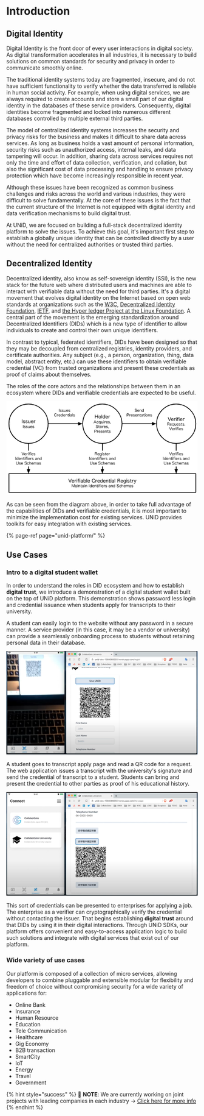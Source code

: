 # Introduction

## Digital Identity

Digital Identity is the front door of every user interactions in digital society. As digital transformation accelerates in all industries, it is necessary to build solutions on common standards for security and privacy in order to communicate smoothly online.

The traditional identity systems today are fragmented, insecure, and do not have sufficient functionality to verify whether the data transferred is reliable in human social activity. For example, when using digital services, we are always required to create accounts and store a small part of our digital identity in the databases of these service providers. Consequently, digital identities become fragmented and locked into numerous different databases controlled by multiple external third parties.

The model of centralized identity systems increases the security and privacy risks for the business and makes it difficult to share data across services. As long as business holds a vast amount of personal information, security risks such as unauthorized access, internal leaks, and data tampering will occur. In addition, sharing data across services requires not only the time and effort of data collection, verification, and collation, but also the significant cost of data processing and handling to ensure privacy protection which have become increasingly responsible in recent year.

Although these issues have been recognized as common business challenges and risks across the world and various industries, they were difficult to solve fundamentally. At the core of these issues is the fact that the current structure of the Internet is not equipped with digital identity and data verification mechanisms to build digital trust.

At UNiD, we are focused on building a full-stack decentralized identity platform to solve the issues. To achieve this goal, it's important first step to establish a globally unique identity that can be controlled directly by a user without the need for centralized authorities or trusted third parties.

## Decentralized Identity

Decentralized identity, also know as self-sovereign identity \(SSI\), is the new stack for the future web where distributed users and machines are able to interact with verifiable data without the need for third parties. It's a digital movement that evolves digital identity on the Internet based on open web standards at organizations such as the [W3C](https://www.w3.org/), [Decentralized Identity Foundation](https://identity.foundation/), [IETF](https://ietf.org/), and [the Hyper ledger Project at the Linux Foundation](https://www.hyperledger.org/). A central part of the movement is the emerging standardization around Decentralized Identifiers \(DIDs\) which is a new type of identifier to allow individuals to create and control their own unique identifiers.

In contrast to typical, federated identifiers, DIDs have been designed so that they may be decoupled from centralized registries, identity providers, and certificate authorities. Any subject \(e.g., a person, organization, thing, data model, abstract entity, etc.\) can use these identifiers to obtain verifiable credential \(VC\) from trusted organizations and present these credentials as proof of claims about themselves.

The roles of the core actors and the relationships between them in an ecosystem where DIDs and verifiable credentials are expected to be useful.

![DID Ecosystem Overview](.gitbook/assets/did-map%20%283%29.png)

As can be seen from the diagram above, in order to take full advantage of the capabilities of DIDs and verifiable credentials, it is most important to minimize the implementation cost for existing services. UNiD provides toolkits for easy integration with existing services.

{% page-ref page="unid-platform/" %}

## Use Cases

### Intro to a digital student wallet

In order to understand the roles in DID ecosystem and how to establish **digital trust**, we introduce a demonstration of a digital student wallet built on the top of UNiD platform. This demonstration shows password less login and credential issuance when students apply for transcripts to their university.

A student can easily login to the website without any password in a secure manner. A service provider \(in this case, it may be a vendor or university\) can provide a seamlessly onboarding process to students without retaining personal data in their database.

![UNiD DID Authentication](.gitbook/assets/demo-unid-login%20%281%29%20%283%29%20%282%29.png)

A student goes to transcript apply page and read a QR code for a request. The web application issues a transcript with the university's signature and send the credential of transcript to a student. Students can bring and present the credential to other parties as proof of his educational history.

![Use Case Student Wallet](.gitbook/assets/demo-unid-credential.png)

This sort of credentials can be presented to enterprises for applying a job. The enterprise as a verifier can cryptographically verify the credential without contacting the issuer. That begins establishing **digital trust** around that DIDs by using it in their digital interactions. Through UNiD SDKs, our platform offers convenient and easy-to-access application logic to build such solutions and integrate with digital services that exist out of our platform.

### Wide variety of use cases

Our platform is composed of a collection of micro services, allowing developers to combine pluggable and extensible modular for flexibility and freedom of choice without compromising security for a wide variety of applications for:

* Online Bank
* Insurance
* Human Resource
* Education
* Tele Communication
* Healthcare
* Gig Economy
* B2B transaction
* SmartCity
* IoT
* Energy
* Travel
* Government

{% hint style="success" %}
🧠 **NOTE**: We are currently working on joint projects with leading companies in each industry → [Click here for more info](https://collabogate.com)
{% endhint %}

